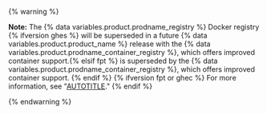 {% warning %}

**Note:** The {% data variables.product.prodname_registry %} Docker registry {% ifversion ghes %} will be superseded in a future {% data variables.product.product_name %} release with the {% data variables.product.prodname_container_registry %}, which offers improved container support.{% elsif fpt %} is superseded by the {% data variables.product.prodname_container_registry %}, which offers improved container support. {% endif %} {% ifversion fpt or ghec %} For more information, see "[AUTOTITLE](/packages/working-with-a-github-packages-registry/migrating-to-the-container-registry-from-the-docker-registry)." {% endif %}

{% endwarning %}
